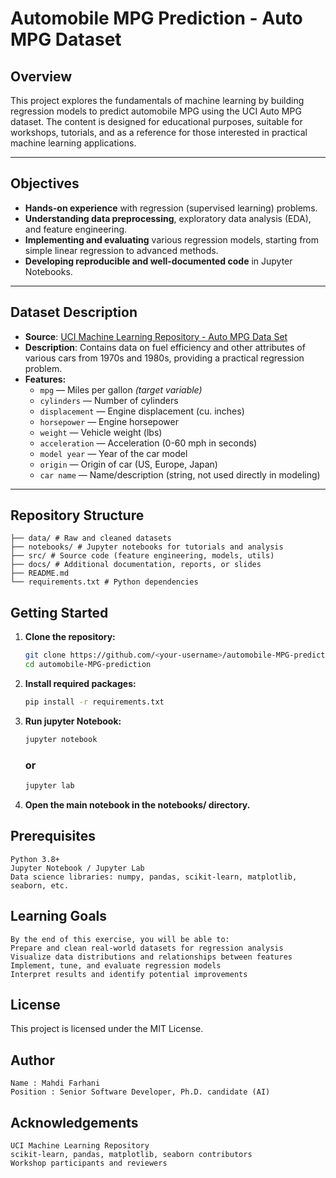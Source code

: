 # Automobile MPG Prediction - Auto MPG Dataset


## Overview

This project explores the fundamentals of machine learning by building regression models to predict automobile MPG using the UCI Auto MPG dataset. The content is designed for educational purposes, suitable for workshops, tutorials, and as a reference for those interested in practical machine learning applications.

---

## Objectives

- **Hands-on experience** with regression (supervised learning) problems.
- **Understanding data preprocessing**, exploratory data analysis (EDA), and feature engineering.
- **Implementing and evaluating** various regression models, starting from simple linear regression to advanced methods.
- **Developing reproducible and well-documented code** in Jupyter Notebooks.

---

## Dataset Description

- **Source**: [UCI Machine Learning Repository - Auto MPG Data Set](https://archive.ics.uci.edu/ml/datasets/auto+mpg)
- **Description**: Contains data on fuel efficiency and other attributes of various cars from 1970s and 1980s, providing a practical regression problem.
- **Features:**
  - `mpg` — Miles per gallon *(target variable)*
  - `cylinders` — Number of cylinders
  - `displacement` — Engine displacement (cu. inches)
  - `horsepower` — Engine horsepower
  - `weight` — Vehicle weight (lbs)
  - `acceleration` — Acceleration (0-60 mph in seconds)
  - `model year` — Year of the car model
  - `origin` — Origin of car (US, Europe, Japan)
  - `car name` — Name/description (string, not used directly in modeling)

---

## Repository Structure
    ├── data/ # Raw and cleaned datasets   
    ├── notebooks/ # Jupyter notebooks for tutorials and analysis   
    ├── src/ # Source code (feature engineering, models, utils)   
    ├── docs/ # Additional documentation, reports, or slides    
    ├── README.md    
    └── requirements.txt # Python dependencies


## Getting Started

1. **Clone the repository:**

   ```bash
   git clone https://github.com/<your-username>/automobile-MPG-prediction.git
   cd automobile-MPG-prediction
2. **Install required packages:**
   ```bash
   pip install -r requirements.txt
3. **Run jupyter Notebook:**   
    ```bash
    jupyter notebook
    ```
    ### or

    ```bash
    jupyter lab
    ```

4. **Open the main notebook in the notebooks/ directory.**

## Prerequisites
    Python 3.8+
    Jupyter Notebook / Jupyter Lab
    Data science libraries: numpy, pandas, scikit-learn, matplotlib, seaborn, etc.

## Learning Goals
    By the end of this exercise, you will be able to:
    Prepare and clean real-world datasets for regression analysis
    Visualize data distributions and relationships between features
    Implement, tune, and evaluate regression models
    Interpret results and identify potential improvements

## License
This project is licensed under the MIT License.


## Author
    Name : Mahdi Farhani
    Position : Senior Software Developer, Ph.D. candidate (AI)

## Acknowledgements
    UCI Machine Learning Repository
    scikit-learn, pandas, matplotlib, seaborn contributors
    Workshop participants and reviewers